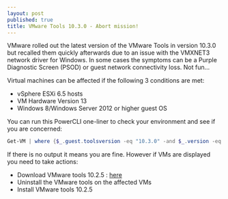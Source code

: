 ```yaml
---
layout: post
published: true
title: VMware Tools 10.3.0 - Abort mission!
---
```

VMware rolled out the latest version of the VMware Tools in version 10.3.0 but recalled them quickly afterwards due to an issue with the VMXNET3 network driver for Windows. In some cases the symptoms can be a Purple Diagnostic Screen (PSOD) or guest network connectivity loss. Not fun...

Virtual machines can be affected if the following 3 conditions are met:
- vSphere ESXi 6.5 hosts
- VM Hardware Version 13
- Windows 8/Windows Server 2012 or higher guest OS

You can run this PowerCLI one-liner to check your environment and see if you are concerned:

```Powershell
Get-VM | where {$_.guest.toolsversion -eq "10.3.0" -and $_.version -eq v13 -and $_.guest.osfullname -match "Windows server 2012|Windows server 2016|Windows 8|Windows 10"}
```

If there is no output it means you are fine. However if VMs are displayed you need to take actions:
- Download VMware tools 10.2.5 : [here](https://my.vmware.com/web/vmware/details?downloadGroup=VMTOOLS1025&productId=614)
- Uninstall the VMware tools on the affected VMs
- Install VMware tools 10.2.5

